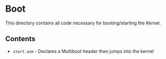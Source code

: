 # Boot
This directory contains all code necessary for booting/starting the Kernel.

## Contents
- `start.asm` - Declares a Multiboot header then jumps into the kernel
